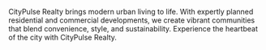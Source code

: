 CityPulse Realty brings modern urban living to life. With expertly planned residential and commercial developments, we create vibrant communities that blend convenience, style, and sustainability. Experience the heartbeat of the city with CityPulse Realty.

